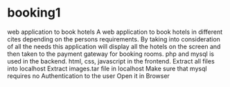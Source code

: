 # booking1
web application to book hotels
A web application to book hotels in different cites depending on the persons requirements. By taking into consideration of all the needs this application will display all the hotels on the screen and then taken to the payment gateway for booking rooms. php and mysql is used in the backend. html, css, javascript in the frontend.
Extract all files into localhost
Extract images.tar file in localhost
Make sure that mysql requires no Authentication to the user
Open it in Browser
